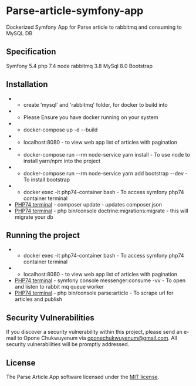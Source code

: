 # Parse-article-symfony-app
Dockerized Symfony App for Parse article to rabbitmq and consuming to MySQL DB

## Specification
  Symfony 5.4
  php 7.4
  node
  rabbitmq 3.8
  MySql 8.0
  Bootstrap
  
## Installation
  - - create 'mysql' and 'rabbitmq' folder, for docker to build into
  - - Please Ensure you have docker running on your system
  - - docker-compose up -d --build
  - - localhost:8080 - to view web app list of articles with pagination
  - - docker-compose run --rm node-service yarn install - To use node to install yarn/npm into the project
  - - docker-compose run --rm node-service yarn add bootstrap --dev - To install bootstrap
  - - docker exec -it php74-container bash - To access symfony php74 container terminal
  - [PHP74 terminal]() - composer update - updates composer.json
  - [PHP74 terminal]() - php bin/console doctrine:migrations:migrate - this will migrate your db
  

## Running the project
  - - docker exec -it php74-container bash - To access symfony php74 container terminal
  - - localhost:8080 - to view web app list of articles with pagination
  - [PHP74 terminal]() - symfony console messenger:consume -vv - To open and listen to rabbit mq queue worker
  - [PHP74 terminal]() - php bin/console parse:article - To scrape url for articles and publish

## Security Vulnerabilities

If you discover a security vulnerability within this project, please send an e-mail to Opone Chukwuyenum via [oponechukwuyenum@gmail.com](mailto:oponechukwuyenum@gmail.com). All security vulnerabilities will be promptly addressed.

## License

The Parse Article App software licensed under the [MIT license](https://opensource.org/licenses/MIT).
